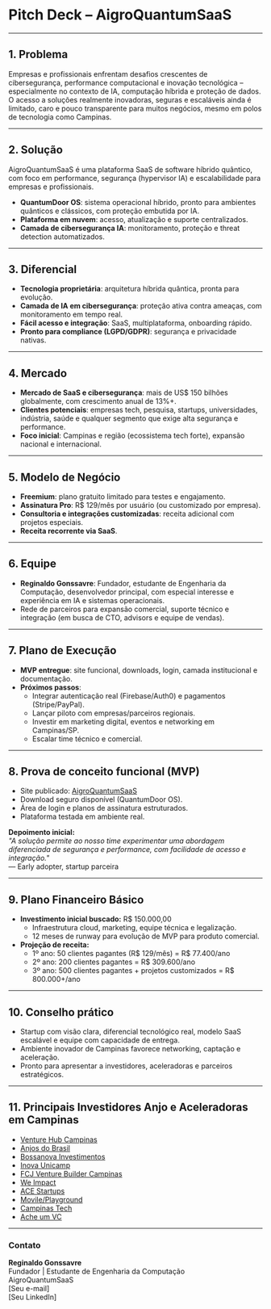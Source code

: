# Pitch Deck – AigroQuantumSaaS

---

## 1. Problema

Empresas e profissionais enfrentam desafios crescentes de cibersegurança, performance computacional e inovação tecnológica – especialmente no contexto de IA, computação híbrida e proteção de dados.  
O acesso a soluções realmente inovadoras, seguras e escaláveis ainda é limitado, caro e pouco transparente para muitos negócios, mesmo em polos de tecnologia como Campinas.

---

## 2. Solução

AigroQuantumSaaS é uma plataforma SaaS de software híbrido quântico, com foco em performance, segurança (hypervisor IA) e escalabilidade para empresas e profissionais.  
- **QuantumDoor OS**: sistema operacional híbrido, pronto para ambientes quânticos e clássicos, com proteção embutida por IA.
- **Plataforma em nuvem**: acesso, atualização e suporte centralizados.
- **Camada de cibersegurança IA**: monitoramento, proteção e threat detection automatizados.

---

## 3. Diferencial

- **Tecnologia proprietária**: arquitetura híbrida quântica, pronta para evolução.
- **Camada de IA em cibersegurança**: proteção ativa contra ameaças, com monitoramento em tempo real.
- **Fácil acesso e integração**: SaaS, multiplataforma, onboarding rápido.
- **Pronto para compliance (LGPD/GDPR)**: segurança e privacidade nativas.

---

## 4. Mercado

- **Mercado de SaaS e cibersegurança**: mais de US$ 150 bilhões globalmente, com crescimento anual de 13%+.
- **Clientes potenciais**: empresas tech, pesquisa, startups, universidades, indústria, saúde e qualquer segmento que exige alta segurança e performance.
- **Foco inicial**: Campinas e região (ecossistema tech forte), expansão nacional e internacional.

---

## 5. Modelo de Negócio

- **Freemium**: plano gratuito limitado para testes e engajamento.
- **Assinatura Pro**: R$ 129/mês por usuário (ou customizado por empresa).
- **Consultoria e integrações customizadas**: receita adicional com projetos especiais.
- **Receita recorrente via SaaS**.

---

## 6. Equipe

- **Reginaldo Gonssavre**: Fundador, estudante de Engenharia da Computação, desenvolvedor principal, com especial interesse e experiência em IA e sistemas operacionais.
- Rede de parceiros para expansão comercial, suporte técnico e integração (em busca de CTO, advisors e equipe de vendas).

---

## 7. Plano de Execução

- **MVP entregue**: site funcional, downloads, login, camada institucional e documentação.
- **Próximos passos**:
  - Integrar autenticação real (Firebase/Auth0) e pagamentos (Stripe/PayPal).
  - Lançar piloto com empresas/parceiros regionais.
  - Investir em marketing digital, eventos e networking em Campinas/SP.
  - Escalar time técnico e comercial.

---

## 8. Prova de conceito funcional (MVP)

- Site publicado: [AigroQuantumSaaS](https://ReginaldoGonssavre.github.io/Aigro-Solutions.github.io)
- Download seguro disponível (QuantumDoor OS).
- Área de login e planos de assinatura estruturados.
- Plataforma testada em ambiente real.

**Depoimento inicial:**  
*"A solução permite ao nosso time experimentar uma abordagem diferenciada de segurança e performance, com facilidade de acesso e integração."*  
— Early adopter, startup parceira

---

## 9. Plano Financeiro Básico

- **Investimento inicial buscado:** R$ 150.000,00
  - Infraestrutura cloud, marketing, equipe técnica e legalização.
  - 12 meses de runway para evolução de MVP para produto comercial.
- **Projeção de receita:**
  - 1º ano: 50 clientes pagantes (R$ 129/mês) = R$ 77.400/ano
  - 2º ano: 200 clientes pagantes = R$ 309.600/ano
  - 3º ano: 500 clientes pagantes + projetos customizados = R$ 800.000+/ano

---

## 10. Conselho prático

- Startup com visão clara, diferencial tecnológico real, modelo SaaS escalável e equipe com capacidade de entrega.
- Ambiente inovador de Campinas favorece networking, captação e aceleração.
- Pronto para apresentar a investidores, aceleradoras e parceiros estratégicos.

---

## 11. Principais Investidores Anjo e Aceleradoras em Campinas

- [Venture Hub Campinas](https://venturehub.se)
- [Anjos do Brasil](https://www.anjosdobrasil.net)
- [Bossanova Investimentos](https://bossainvest.com)
- [Inova Unicamp](https://www.inova.unicamp.br)
- [FCJ Venture Builder Campinas](https://fcjventurebuilder.com)
- [We Impact](https://www.weimpact.tech)
- [ACE Startups](https://acestartups.com.br)
- [Movile/Playground](https://playground.movile.com)
- [Campinas Tech](https://campinastech.com.br)
- [Ache um VC](https://acheumvc.com)

---

### **Contato**
**Reginaldo Gonssavre**  
Fundador | Estudante de Engenharia da Computação  
AigroQuantumSaaS  
[Seu e-mail]  
[Seu LinkedIn]

